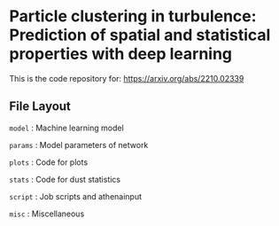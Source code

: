 # Particle clustering in turbulence: Prediction of spatial and statistical properties with deep learning
This is the code repository for: https://arxiv.org/abs/2210.02339

## File Layout
`model`  : Machine learning model

`params` : Model parameters of network

`plots`  : Code for plots 

`stats`  : Code for dust statistics 

`script` : Job scripts and athenainput 

`misc`   : Miscellaneous
